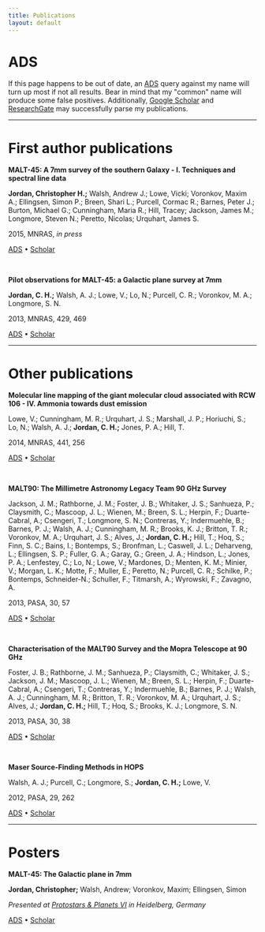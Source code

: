 ```yaml
---
title: Publications
layout: default
---
```


# ADS
If this page happens to be out of date, an [ADS](http://adsabs.harvard.edu) query against my name will turn up most if not all results. Bear in mind that my "common" name will produce some false positives. Additionally, [Google Scholar](http://scholar.google.com.au/citations?user=bdf2dS8AAAAJ&hl=en) and [ResearchGate](https://www.researchgate.net/profile/Christopher_Jordan4/) may successfully parse my publications.

* * *

# First author publications

**MALT-45: A 7mm survey of the southern Galaxy - I. Techniques and spectral line data**

**Jordan, Christopher H.;** Walsh, Andrew J.; Lowe, Vicki; Voronkov, Maxim A.; Ellingsen, Simon P.; Breen, Shari L.; Purcell, Cormac R.; Barnes, Peter J.; Burton, Michael G.; Cunningham, Maria R.; Hill, Tracey; Jackson, James M.; Longmore, Steven N.; Peretto, Nicolas; Urquhart, James S.

2015, MNRAS, *in press*

[ADS](http://adsabs.harvard.edu/abs/2015arXiv150106650J) &bull; [Scholar](https://scholar.google.com.au/citations?view_op=view_citation&hl=en&citation_for_view=bdf2dS8AAAAJ:Y0pCki6q_DkC)

<br />


**Pilot observations for MALT-45: a Galactic plane survey at 7mm**

**Jordan, C. H.;** Walsh, A. J.; Lowe, V.; Lo, N.; Purcell, C. R.; Voronkov, M. A.; Longmore, S. N.

2013, MNRAS, 429, 469

[ADS](http://adsabs.harvard.edu/abs/2013MNRAS.429..469J) &bull; [Scholar](http://scholar.google.com.au/citations?view_op=view_citation&hl=en&citation_for_view=bdf2dS8AAAAJ:u-x6o8ySG0sC)


* * *


# Other publications

**Molecular line mapping of the giant molecular cloud associated with RCW 106 - IV. Ammonia towards dust emission**

Lowe, V.; Cunningham, M. R.; Urquhart, J. S.; Marshall, J. P.; Horiuchi, S.; Lo, N.; Walsh, A. J.; **Jordan, C. H.;** Jones, P. A.; Hill, T.

2014, MNRAS, 441, 256

[ADS](http://adsabs.harvard.edu/abs/2014MNRAS.441..256L) &bull; [Scholar](https://scholar.google.com.au/citations?view_op=view_citation&hl=en&citation_for_view=bdf2dS8AAAAJ:UeHWp8X0CEIC)

<br />


**MALT90: The Millimetre Astronomy Legacy Team 90 GHz Survey**

Jackson, J. M.; Rathborne, J. M.; Foster, J. B.; Whitaker, J. S.; Sanhueza, P.; Claysmith, C.; Mascoop, J. L.; Wienen, M.; Breen, S. L.; Herpin, F.; Duarte-Cabral, A.; Csengeri, T.; Longmore, S. N.; Contreras, Y.; Indermuehle, B.; Barnes, P. J.; Walsh, A. J.; Cunningham, M. R.; Brooks, K. J.; Britton, T. R.; Voronkov, M. A.; Urquhart, J. S.; Alves, J.; **Jordan, C. H.;** Hill, T.; Hoq, S.; Finn, S. C.; Bains, I.; Bontemps, S.; Bronfman, L.; Caswell, J. L.; Deharveng, L.; Ellingsen, S. P.; Fuller, G. A.; Garay, G.; Green, J. A.; Hindson, L.; Jones, P. A.; Lenfestey, C.; Lo, N.; Lowe, V.; Mardones, D.; Menten, K. M.; Minier, V.; Morgan, L. K.; Motte, F.; Muller, E.; Peretto, N.; Purcell, C. R.; Schilke, P.; Bontemps, Schneider-N.; Schuller, F.; Titmarsh, A.; Wyrowski, F.; Zavagno, A.

2013, PASA, 30, 57

[ADS](http://adsabs.harvard.edu/abs/2013PASA...30...57J) &bull; [Scholar](http://scholar.google.com.au/citations?view_op=view_citation&hl=en&citation_for_view=bdf2dS8AAAAJ:2osOgNQ5qMEC)

<br />


**Characterisation of the MALT90 Survey and the Mopra Telescope at 90 GHz**

Foster, J. B.; Rathborne, J. M.; Sanhueza, P.; Claysmith, C.; Whitaker, J. S.; Jackson, J. M.; Mascoop, J. L.; Wienen, M.; Breen, S. L.; Herpin, F.; Duarte-Cabral, A.; Csengeri, T.; Contreras, Y.; Indermuehle, B.; Barnes, P. J.; Walsh, A. J.; Cunningham, M. R.; Britton, T. R.; Voronkov, M. A.; Urquhart, J. S.; Alves, J.; **Jordan, C. H.;** Hill, T.; Hoq, S.; Brooks, K. J.; Longmore, S. N.

2013, PASA, 30, 38

[ADS](http://adsabs.harvard.edu/abs/2013PASA...30...38F) &bull; [Scholar](http://scholar.google.com.au/citations?view_op=view_citation&hl=en&citation_for_view=bdf2dS8AAAAJ:d1gkVwhDpl0C)

<br />


**Maser Source-Finding Methods in HOPS**

Walsh, A. J.; Purcell, C.; Longmore, S.; **Jordan, C. H.;** Lowe, V.

2012, PASA, 29, 262

[ADS](http://adsabs.harvard.edu/abs/2012PASA...29..262W) &bull; [Scholar](http://scholar.google.com.au/citations?view_op=view_citation&hl=en&citation_for_view=bdf2dS8AAAAJ:u5HHmVD_uO8C)

* * *

# Posters

**MALT-45: The Galactic plane in 7mm**

**Jordan, Christopher;** Walsh, Andrew; Voronkov, Maxim; Ellingsen, Simon

*Presented at [Protostars & Planets VI](http://www.mpia-hd.mpg.de/homes/ppvi/) in Heidelberg, Germany*

[ADS](http://adsabs.harvard.edu/abs/2013prpl.conf1B059J) &bull; [Scholar](http://scholar.google.com.au/citations?view_op=view_citation&hl=en&citation_for_view=bdf2dS8AAAAJ:9yKSN-GCB0IC)

<br />
